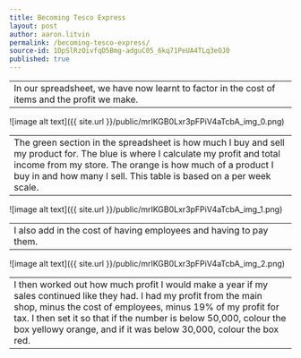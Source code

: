 ```yaml
---
title: Becoming Tesco Express
layout: post
author: aaron.litvin
permalink: /becoming-tesco-express/
source-id: 1DpSlRzOivfqD5Bmg-adguC05_6kq71PeUA4TLq3eOJ0
published: true
---
```

<table>
  <tr>
    <td>In our spreadsheet, we have now learnt to factor in the cost of items and the profit we make.
</td>
  </tr>
</table>


![image alt text]({{ site.url }}/public/mrIKGB0Lxr3pFPiV4aTcbA_img_0.png)

<table>
  <tr>
    <td>The green section in the spreadsheet is how much I buy and sell my product for. The blue is where I calculate my profit and total income from my store. The orange is how much of a product I buy in and how many I sell. This table is based on a per week scale.
</td>
  </tr>
</table>


![image alt text]({{ site.url }}/public/mrIKGB0Lxr3pFPiV4aTcbA_img_1.png)

<table>
  <tr>
    <td>I also add in the cost of having employees and having to pay them.
</td>
  </tr>
</table>


![image alt text]({{ site.url }}/public/mrIKGB0Lxr3pFPiV4aTcbA_img_2.png)

<table>
  <tr>
    <td>I then worked out how much profit I would make a year if my sales continued like they had. I had my profit from the main shop, minus the cost of employees, minus 19% of my profit for tax. I then set it so that if the number is below 50,000, colour the box yellowy orange, and if it was below 30,000, colour the box red.
</td>
  </tr>
</table>


